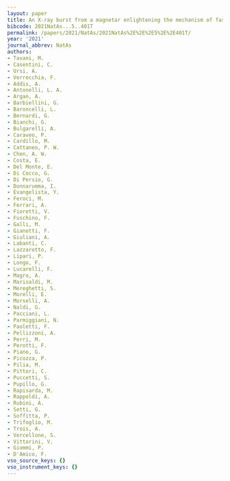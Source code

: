 ```yaml
---
layout: paper
title: An X-ray burst from a magnetar enlightening the mechanism of fast radio bursts
bibcode: 2021NatAs...5..401T
permalink: /papers/2021/NatAs/2021NatAs%2E%2E%2E5%2E%2E401T/
year: '2021'
journal_abbrev: NatAs
authors:
- Tavani, M.
- Casentini, C.
- Ursi, A.
- Verrecchia, F.
- Addis, A.
- Antonelli, L. A.
- Argan, A.
- Barbiellini, G.
- Baroncelli, L.
- Bernardi, G.
- Bianchi, G.
- Bulgarelli, A.
- Caraveo, P.
- Cardillo, M.
- Cattaneo, P. W.
- Chen, A. W.
- Costa, E.
- Del Monte, E.
- Di Cocco, G.
- Di Persio, G.
- Donnarumma, I.
- Evangelista, Y.
- Feroci, M.
- Ferrari, A.
- Fioretti, V.
- Fuschino, F.
- Galli, M.
- Gianotti, F.
- Giuliani, A.
- Labanti, C.
- Lazzarotto, F.
- Lipari, P.
- Longo, F.
- Lucarelli, F.
- Magro, A.
- Marisaldi, M.
- Mereghetti, S.
- Morelli, E.
- Morselli, A.
- Naldi, G.
- Pacciani, L.
- Parmiggiani, N.
- Paoletti, F.
- Pellizzoni, A.
- Perri, M.
- Perotti, F.
- Piano, G.
- Picozza, P.
- Pilia, M.
- Pittori, C.
- Puccetti, S.
- Pupillo, G.
- Rapisarda, M.
- Rappoldi, A.
- Rubini, A.
- Setti, G.
- Soffitta, P.
- Trifoglio, M.
- Trois, A.
- Vercellone, S.
- Vittorini, V.
- Giommi, P.
- D'Amico, F.
vso_source_keys: {}
vso_instrument_keys: {}
---
```

